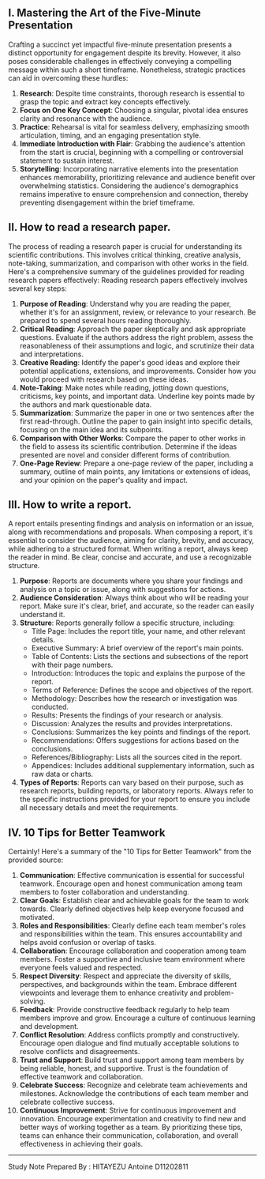 ## I. Mastering the Art of the Five-Minute Presentation

Crafting a succinct yet impactful five-minute presentation presents a distinct opportunity for engagement despite its brevity. However, it also poses considerable challenges in effectively conveying a compelling message within such a short timeframe. Nonetheless, strategic practices can aid in overcoming these hurdles:
1. **Research**: Despite time constraints, thorough research is essential to grasp the topic and extract key concepts effectively.
2. **Focus on One Key Concept**: Choosing a singular, pivotal idea ensures clarity and resonance with the audience.
3. **Practice**: Rehearsal is vital for seamless delivery, emphasizing smooth articulation, timing, and an engaging presentation style.
4. **Immediate Introduction with Flair**: Grabbing the audience's attention from the start is crucial, beginning with a compelling or controversial statement to sustain interest.
5. **Storytelling**: Incorporating narrative elements into the presentation enhances memorability, prioritizing relevance and audience benefit over overwhelming statistics.
Considering the audience's demographics remains imperative to ensure comprehension and connection, thereby preventing disengagement within the brief timeframe.

## II. How to read a research paper.

The process of reading a research paper is crucial for understanding its scientific contributions. This involves critical thinking, creative analysis, note-taking, summarization, and comparison with other works in the field. Here's a comprehensive summary of the guidelines provided for reading research papers effectively:
Reading research papers effectively involves several key steps:
1. **Purpose of Reading**: Understand why you are reading the paper, whether it's for an assignment, review, or relevance to your research. Be prepared to spend several hours reading thoroughly.
2. **Critical Reading**: Approach the paper skeptically and ask appropriate questions. Evaluate if the authors address the right problem, assess the reasonableness of their assumptions and logic, and scrutinize their data and interpretations.
3. **Creative Reading**: Identify the paper's good ideas and explore their potential applications, extensions, and improvements. Consider how you would proceed with research based on these ideas.
4. **Note-Taking**: Make notes while reading, jotting down questions, criticisms, key points, and important data. Underline key points made by the authors and mark questionable data.
5. **Summarization**: Summarize the paper in one or two sentences after the first read-through. Outline the paper to gain insight into specific details, focusing on the main idea and its subpoints.
6. **Comparison with Other Works**: Compare the paper to other works in the field to assess its scientific contribution. Determine if the ideas presented are novel and consider different forms of contribution.
7. **One-Page Review**: Prepare a one-page review of the paper, including a summary, outline of main points, any limitations or extensions of ideas, and your opinion on the paper's quality and impact.

## III. How to write a report.

A report entails presenting findings and analysis on information or an issue, along with recommendations and proposals. When composing a report, it's essential to consider the audience, aiming for clarity, brevity, and accuracy, while adhering to a structured format.
When writing a report, always keep the reader in mind. Be clear, concise and accurate, and use a recognizable structure.
1. **Purpose**: Reports are documents where you share your findings and analysis on a topic or issue, along with suggestions for actions.
2. **Audience Consideration**: Always think about who will be reading your report. Make sure it's clear, brief, and accurate, so the reader can easily understand it.
3. **Structure**: Reports generally follow a specific structure, including:
   - Title Page: Includes the report title, your name, and other relevant details.
   - Executive Summary: A brief overview of the report's main points.
   - Table of Contents: Lists the sections and subsections of the report with their page numbers.
   - Introduction: Introduces the topic and explains the purpose of the report.
   - Terms of Reference: Defines the scope and objectives of the report.
   - Methodology: Describes how the research or investigation was conducted.
   - Results: Presents the findings of your research or analysis.
   - Discussion: Analyzes the results and provides interpretations.
   - Conclusions: Summarizes the key points and findings of the report.
   - Recommendations: Offers suggestions for actions based on the conclusions.
   - References/Bibliography: Lists all the sources cited in the report.
   - Appendices: Includes additional supplementary information, such as raw data or charts.
4. **Types of Reports**: Reports can vary based on their purpose, such as research reports, building reports, or laboratory reports. Always refer to the specific instructions provided for your report to ensure you include all necessary details and meet the requirements.

## IV. 10 Tips for Better Teamwork

Certainly! Here's a summary of the "10 Tips for Better Teamwork" from the provided source:
1. **Communication**: Effective communication is essential for successful teamwork. Encourage open and honest communication among team members to foster collaboration and understanding.
2. **Clear Goals**: Establish clear and achievable goals for the team to work towards. Clearly defined objectives help keep everyone focused and motivated.
3. **Roles and Responsibilities**: Clearly define each team member's roles and responsibilities within the team. This ensures accountability and helps avoid confusion or overlap of tasks.
4. **Collaboration**: Encourage collaboration and cooperation among team members. Foster a supportive and inclusive team environment where everyone feels valued and respected.
5. **Respect Diversity**: Respect and appreciate the diversity of skills, perspectives, and backgrounds within the team. Embrace different viewpoints and leverage them to enhance creativity and problem-solving.
6. **Feedback**: Provide constructive feedback regularly to help team members improve and grow. Encourage a culture of continuous learning and development.
7. **Conflict Resolution**: Address conflicts promptly and constructively. Encourage open dialogue and find mutually acceptable solutions to resolve conflicts and disagreements.
8. **Trust and Support**: Build trust and support among team members by being reliable, honest, and supportive. Trust is the foundation of effective teamwork and collaboration.
9. **Celebrate Success**: Recognize and celebrate team achievements and milestones. Acknowledge the contributions of each team member and celebrate collective success.
10. **Continuous Improvement**: Strive for continuous improvement and innovation. Encourage experimentation and creativity to find new and better ways of working together as a team.
By prioritizing these tips, teams can enhance their communication, collaboration, and overall effectiveness in achieving their goals.

---

Study Note Prepared By : HITAYEZU Antoine D11202811